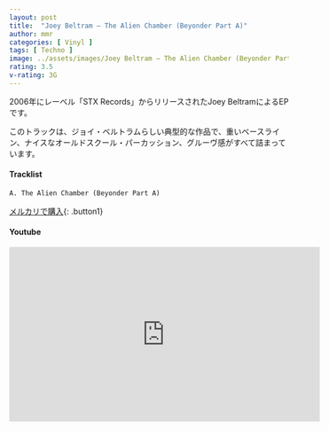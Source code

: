 ```yaml
---
layout: post
title:  "Joey Beltram – The Alien Chamber (Beyonder Part A)"
author: mmr
categories: [ Vinyl ]
tags: [ Techno ]
image: ../assets/images/Joey Beltram – The Alien Chamber (Beyonder Part A).jpg
rating: 3.5
v-rating: 3G
---
```


2006年にレーベル「STX Records」からリリースされたJoey BeltramによるEPです。

このトラックは、ジョイ・ベルトラムらしい典型的な作品で、重いベースライン、ナイスなオールドスクール・パーカッション、グルーヴ感がすべて詰まっています。

#### Tracklist
```md
A. The Alien Chamber (Beyonder Part A)
```

[メルカリで購入](https://jp.mercari.com/item/m50569703435?afid=6142608987){: .button1}

#### Youtube
<iframe width="560" height="315" src="https://www.youtube.com/embed/gCJ7iDAnqDY?si=87bARO3LhcZqzKK1" title="YouTube video player" frameborder="0" allow="accelerometer; autoplay; clipboard-write; encrypted-media; gyroscope; picture-in-picture; web-share" referrerpolicy="strict-origin-when-cross-origin" allowfullscreen></iframe>